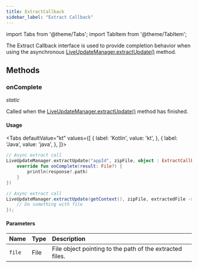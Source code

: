 ```yaml
---
title: ExtractCallback
sidebar_label: "Extract Callback"
---
```


import Tabs from '@theme/Tabs';
import TabItem from '@theme/TabItem';

The Extract Callback interface is used to provide completion behavior when using the asynchronous [LiveUpdateManager.extractUpdate()](./live-update-manager#extractupdate) method.

## Methods

### onComplete

_static_

Called when the [LiveUpdateManager.extractUpdate()](./live-update-manager#extractupdate) method has finished.

#### Usage

<Tabs
defaultValue="kt"
values={[
{ label: 'Kotlin', value: 'kt', },
{ label: 'Java', value: 'java', },
]}>
<TabItem value="kt">

```kotlin
// Async extract call
LiveUpdateManager.extractUpdate("appId", zipFile, object : ExtractCallback {
    override fun onComplete(result: File?) {
        println(response?.path)
    }
})
```

</TabItem>
<TabItem value="java">

```java
// Async extract call
LiveUpdateManager.extractUpdate(getContext(), zipFile, extractedFile -> {
    // Do something with file
});
```

</TabItem>
</Tabs>

#### Parameters

| Name   | Type | Description                                              |
| :----- | :--- | :------------------------------------------------------- |
| `file` | File | File object pointing to the path of the extracted files. |
